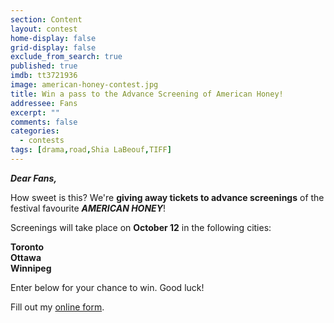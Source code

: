 ```yaml
---
section: Content
layout: contest
home-display: false
grid-display: false
exclude_from_search: true
published: true
imdb: tt3721936
image: american-honey-contest.jpg
title: Win a pass to the Advance Screening of American Honey!
addressee: Fans
excerpt: ""
comments: false
categories:
  - contests
tags: [drama,road,Shia LaBeouf,TIFF]
---
```

**_Dear Fans,_**

How sweet is this? We're **giving away tickets to advance screenings** of the festival favourite **_AMERICAN HONEY_**!

Screenings will take place on **October 12** in the following cities:

**Toronto**  
**Ottawa**  
**Winnipeg**  

Enter below for your chance to win. Good luck!



<div id="wufoo-rn2zbze0pufgzs">
Fill out my <a href="https://dearcastandcrew.wufoo.com/forms/rn2zbze0pufgzs">online form</a>.
</div>
<script type="text/javascript">var rn2zbze0pufgzs;(function(d, t) {
var s = d.createElement(t), options = {
'userName':'dearcastandcrew',
'formHash':'rn2zbze0pufgzs',
'autoResize':true,
'height':'467',
'async':true,
'host':'wufoo.com',
'header':'hide',
'ssl':true};
s.src = ('https:' == d.location.protocol ? 'https://' : 'http://') + 'www.wufoo.com/scripts/embed/form.js';
s.onload = s.onreadystatechange = function() {
var rs = this.readyState; if (rs) if (rs != 'complete') if (rs != 'loaded') return;
try { rn2zbze0pufgzs = new WufooForm();rn2zbze0pufgzs.initialize(options);rn2zbze0pufgzs.display(); } catch (e) {}};
var scr = d.getElementsByTagName(t)[0], par = scr.parentNode; par.insertBefore(s, scr);
})(document, 'script');</script>





